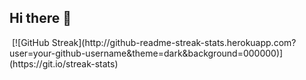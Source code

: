 ## Hi there 👋
<img src="https://komarev.com/ghpvc/?username=justjust1n1126&style=flat-square&color=blue" alt=""/>
[![GitHub Streak](http://github-readme-streak-stats.herokuapp.com?user=your-github-username&theme=dark&background=000000)](https://git.io/streak-stats)
